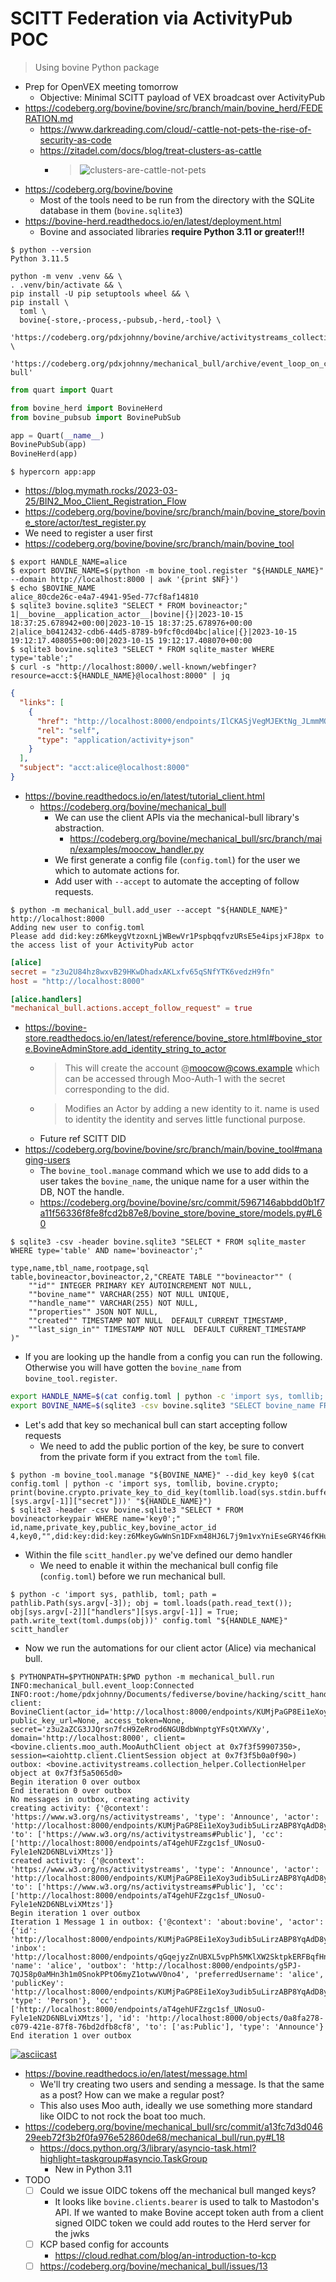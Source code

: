 # SCITT Federation via ActivityPub POC

> Using bovine Python package

- Prep for OpenVEX meeting tomorrow
  - Objective: Minimal SCITT payload of VEX broadcast over ActivityPub
- https://codeberg.org/bovine/bovine/src/branch/main/bovine_herd/FEDERATION.md
  - https://www.darkreading.com/cloud/-cattle-not-pets-the-rise-of-security-as-code
  - https://zitadel.com/docs/blog/treat-clusters-as-cattle
    - > ![clusters-are-cattle-not-pets](https://github.com/intel/dffml/assets/5950433/77d2673f-ed5f-4202-bb44-25f76060f45f)
- https://codeberg.org/bovine/bovine
  - Most of the tools need to be run from the directory with the SQLite database in them (`bovine.sqlite3`)
- https://bovine-herd.readthedocs.io/en/latest/deployment.html
  - Bovine and associated libraries **require Python 3.11 or greater!!!**

```console
$ python --version
Python 3.11.5
```

```console
python -m venv .venv && \
. .venv/bin/activate && \
pip install -U pip setuptools wheel && \
pip install \
  toml \
  bovine{-store,-process,-pubsub,-herd,-tool} \
  'https://codeberg.org/pdxjohnny/bovine/archive/activitystreams_collection_helper_enable_multiple_iterations.tar.gz#egg=bovine&subdirectory=bovine' \
  'https://codeberg.org/pdxjohnny/mechanical_bull/archive/event_loop_on_connect_call_handlers.tar.gz#egg=mechanical-bull'
```

```python
from quart import Quart

from bovine_herd import BovineHerd
from bovine_pubsub import BovinePubSub

app = Quart(__name__)
BovinePubSub(app)
BovineHerd(app)
```

```console
$ hypercorn app:app
```

- https://blog.mymath.rocks/2023-03-25/BIN2_Moo_Client_Registration_Flow
- https://codeberg.org/bovine/bovine/src/branch/main/bovine_store/bovine_store/actor/test_register.py
- We need to register a user first
- https://codeberg.org/bovine/bovine/src/branch/main/bovine_tool

```console
$ export HANDLE_NAME=alice
$ export BOVINE_NAME=$(python -m bovine_tool.register "${HANDLE_NAME}" --domain http://localhost:8000 | awk '{print $NF}')
$ echo $BOVINE_NAME
alice_80cde26c-e4a7-4941-95ed-77cf8af14810
$ sqlite3 bovine.sqlite3 "SELECT * FROM bovineactor;"
1|__bovine__application_actor__|bovine|{}|2023-10-15 18:37:25.678942+00:00|2023-10-15 18:37:25.678976+00:00
2|alice_b0412432-cdb6-44d5-8789-b9fcf0cd04bc|alice|{}|2023-10-15 19:12:17.408055+00:00|2023-10-15 19:12:17.408070+00:00
$ sqlite3 bovine.sqlite3 "SELECT * FROM sqlite_master WHERE type='table';"
$ curl -s "http://localhost:8000/.well-known/webfinger?resource=acct:${HANDLE_NAME}@localhost:8000" | jq
```

```json
{
  "links": [
    {
      "href": "http://localhost:8000/endpoints/IlCKASjVegMJEKtNg_JLmmMQjJksrjnTEJH_xvmrvjY",
      "rel": "self",
      "type": "application/activity+json"
    }
  ],
  "subject": "acct:alice@localhost:8000"
}
```

- https://bovine.readthedocs.io/en/latest/tutorial_client.html
  - https://codeberg.org/bovine/mechanical_bull
    - We can use the client APIs via the mechanical-bull library's abstraction.
      - https://codeberg.org/bovine/mechanical_bull/src/branch/main/examples/moocow_handler.py
    - We first generate a config file (`config.toml`) for the user we which to automate actions for.
    - Add user with `--accept` to automate the accepting of follow requests.

```console
$ python -m mechanical_bull.add_user --accept "${HANDLE_NAME}" http://localhost:8000
Adding new user to config.toml
Please add did:key:z6MkeygVtzoxnLjWBewVr1PspbqqfvzURsE5e4ipsjxFJ8px to the access list of your ActivityPub actor
```

```toml
[alice]
secret = "z3u2U84hz8wxvB29HKwDhadxAKLxfv65qSNfYTK6vedzH9fn"
host = "http://localhost:8000"

[alice.handlers]
"mechanical_bull.actions.accept_follow_request" = true
```

- https://bovine-store.readthedocs.io/en/latest/reference/bovine_store.html#bovine_store.BovineAdminStore.add_identity_string_to_actor
  - > This will create the account @moocow@cows.example which can be accessed through Moo-Auth-1 with the secret corresponding to the did.
  - > Modifies an Actor by adding a new identity to it. name is used to identity the identity and serves little functional purpose.
  - Future ref SCITT DID
- https://codeberg.org/bovine/bovine/src/branch/main/bovine_tool#managing-users
  - The `bovine_tool.manage` command which we use to add dids to a user takes the `bovine_name`, the unique name for a user within the DB, NOT the handle.
  - https://codeberg.org/bovine/bovine/src/commit/5967146abbdd0b1f7a11f56336f8fe8fcd2b87e8/bovine_store/bovine_store/models.py#L60

```console
$ sqlite3 -csv -header bovine.sqlite3 "SELECT * FROM sqlite_master WHERE type='table' AND name='bovineactor';"
```

```csv
type,name,tbl_name,rootpage,sql
table,bovineactor,bovineactor,2,"CREATE TABLE ""bovineactor"" (
    ""id"" INTEGER PRIMARY KEY AUTOINCREMENT NOT NULL,
    ""bovine_name"" VARCHAR(255) NOT NULL UNIQUE,
    ""handle_name"" VARCHAR(255) NOT NULL,
    ""properties"" JSON NOT NULL,
    ""created"" TIMESTAMP NOT NULL  DEFAULT CURRENT_TIMESTAMP,
    ""last_sign_in"" TIMESTAMP NOT NULL  DEFAULT CURRENT_TIMESTAMP
)"
```

- If you are looking up the handle from a config you can run the following. Otherwise you will have gotten the `bovine_name` from `bovine_tool.register`.

```bash
export HANDLE_NAME=$(cat config.toml | python -c 'import sys, tomllib; print(list(tomllib.load(sys.stdin.buffer).keys())[0])')
export BOVINE_NAME=$(sqlite3 -csv bovine.sqlite3 "SELECT bovine_name FROM bovineactor WHERE handle_name='${HANDLE_NAME}';")
```

- Let's add that key so mechanical bull can start accepting follow requests
  - We need to add the public portion of the key, be sure to convert from the private form if you extract from the `toml` file.

```console
$ python -m bovine_tool.manage "${BOVINE_NAME}" --did_key key0 $(cat config.toml | python -c 'import sys, tomllib, bovine.crypto; print(bovine.crypto.private_key_to_did_key(tomllib.load(sys.stdin.buffer)[sys.argv[-1]]["secret"]))' "${HANDLE_NAME}")
$ sqlite3 -header -csv bovine.sqlite3 "SELECT * FROM bovineactorkeypair WHERE name='key0';" 
id,name,private_key,public_key,bovine_actor_id
4,key0,"",did:key:did:key:z6MkeyGwWnSn1DFxm48HJ6L7j9m1vxYniEseGRY46fKHu6v4,1
```

- Within the file `scitt_handler.py` we've defined our demo handler
  - We need to enable it within the mechanical bull config file (`config.toml`)
    before we run mechanical bull.

```console
$ python -c 'import sys, pathlib, toml; path = pathlib.Path(sys.argv[-3]); obj = toml.loads(path.read_text()); obj[sys.argv[-2]]["handlers"][sys.argv[-1]] = True; path.write_text(toml.dumps(obj))' config.toml "${HANDLE_NAME}" scitt_handler
```

- Now we run the automations for our client actor (Alice) via mechanical bull.

```console
$ PYTHONPATH=$PYTHONPATH:$PWD python -m mechanical_bull.run
INFO:mechanical_bull.event_loop:Connected
INFO:root:/home/pdxjohnny/Documents/fediverse/bovine/hacking/scitt_handler.py:handle(handler_event=HandlerEvent.OPENED)
client: BovineClient(actor_id='http://localhost:8000/endpoints/KUMjPaGP8Ei1eXoy3udib5uLirzABP8YqAdD8yysrDI', public_key_url=None, access_token=None, secret='z3u2aZCG3JJQrsn7fcH9ZeRrod6NGUBdbWnptgYFsQtXWVXy', domain='http://localhost:8000', client=<bovine.clients.moo_auth.MooAuthClient object at 0x7f3f59907350>, session=<aiohttp.client.ClientSession object at 0x7f3f5b0a0f90>)
outbox: <bovine.activitystreams.collection_helper.CollectionHelper object at 0x7f3f5a5065d0>
Begin iteration 0 over outbox
End iteration 0 over outbox
No messages in outbox, creating activity
creating activity: {'@context': 'https://www.w3.org/ns/activitystreams', 'type': 'Announce', 'actor': 'http://localhost:8000/endpoints/KUMjPaGP8Ei1eXoy3udib5uLirzABP8YqAdD8yysrDI', 'to': ['https://www.w3.org/ns/activitystreams#Public'], 'cc': ['http://localhost:8000/endpoints/aT4gehUFZzgc1sf_UNosuO-Fyle1eN2D6NBLviXMtzs']}
created activity: {'@context': 'https://www.w3.org/ns/activitystreams', 'type': 'Announce', 'actor': 'http://localhost:8000/endpoints/KUMjPaGP8Ei1eXoy3udib5uLirzABP8YqAdD8yysrDI', 'to': ['https://www.w3.org/ns/activitystreams#Public'], 'cc': ['http://localhost:8000/endpoints/aT4gehUFZzgc1sf_UNosuO-Fyle1eN2D6NBLviXMtzs']}
Begin iteration 1 over outbox
Iteration 1 Message 1 in outbox: {'@context': 'about:bovine', 'actor': {'id': 'http://localhost:8000/endpoints/KUMjPaGP8Ei1eXoy3udib5uLirzABP8YqAdD8yysrDI', 'inbox': 'http://localhost:8000/endpoints/qGqejyzZnUBXL5vpPh5MKlXW2SktpkERFBqfHnp70MQ', 'name': 'alice', 'outbox': 'http://localhost:8000/endpoints/g5PJ-7QJ58p0aMHn3h1m0SnokPPtO6myZ1otwwV0no4', 'preferredUsername': 'alice', 'publicKey': 'http://localhost:8000/endpoints/KUMjPaGP8Ei1eXoy3udib5uLirzABP8YqAdD8yysrDI#serverKey', 'type': 'Person'}, 'cc': ['http://localhost:8000/endpoints/aT4gehUFZzgc1sf_UNosuO-Fyle1eN2D6NBLviXMtzs'], 'id': 'http://localhost:8000/objects/0a8fa278-c079-421e-87f8-76bd2dfb8cf8', 'to': ['as:Public'], 'type': 'Announce'}
End iteration 1 over outbox
```

[![asciicast](https://asciinema.org/a/614553.svg)](https://asciinema.org/a/614553)

- https://bovine.readthedocs.io/en/latest/message.html
  - We'll try creating two users and sending a message. Is that the same as a post? How can we make a regular post?
  - This also uses Moo auth, ideally we use something more standard like OIDC to not rock the boat too much.
- https://codeberg.org/bovine/mechanical_bull/src/commit/a13fc7d3d04629eeb72f3b2f0fa976e52860de68/mechanical_bull/run.py#L18
  - https://docs.python.org/3/library/asyncio-task.html?highlight=taskgroup#asyncio.TaskGroup
    - New in Python 3.11
- TODO
  - [ ] Could we issue OIDC tokens off the mechanical bull manged keys?
    - It looks like `bovine.clients.bearer` is used to talk to Mastodon's API. If we wanted to make Bovine accept token auth from a client signed OIDC token we could add routes to the Herd server for the jwks
  - [ ] KCP based config for accounts
    - https://cloud.redhat.com/blog/an-introduction-to-kcp
  - [ ] https://codeberg.org/bovine/mechanical_bull/issues/13
